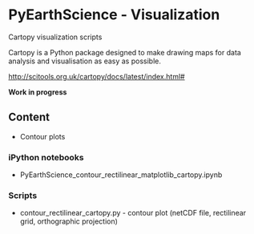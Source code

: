 # PyEarthScience - Visualization
Cartopy visualization scripts

Cartopy is a Python package designed to make drawing maps for data 
analysis and visualisation as easy as possible.

http://scitools.org.uk/cartopy/docs/latest/index.html#

**Work in progress**


## Content

- Contour plots


### iPython notebooks

- PyEarthScience_contour_rectilinear_matplotlib_cartopy.ipynb

### Scripts


- contour_rectilinear_cartopy.py  -  contour plot (netCDF file, rectilinear grid, orthographic projection)
